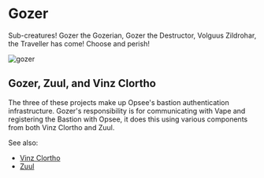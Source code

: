 # Gozer

Sub-creatures! Gozer the Gozerian, Gozer the Destructor, Volguus Zildrohar,
the Traveller has come! Choose and perish!

![gozer](https://raw.github.com/opsee/gozer/master/gozer.jpg)

## Gozer, Zuul, and Vinz Clortho

The three of these projects make up Opsee's bastion authentication
infrastructure. Gozer's responsibility is for communicating with Vape and
registering the Bastion with Opsee, it does this using various components
from both Vinz Clortho and Zuul.

See also:
- [Vinz Clortho](https://github.com/opsee/vinz-clortho)
- [Zuul](https://github.com/opsee/zuul)
